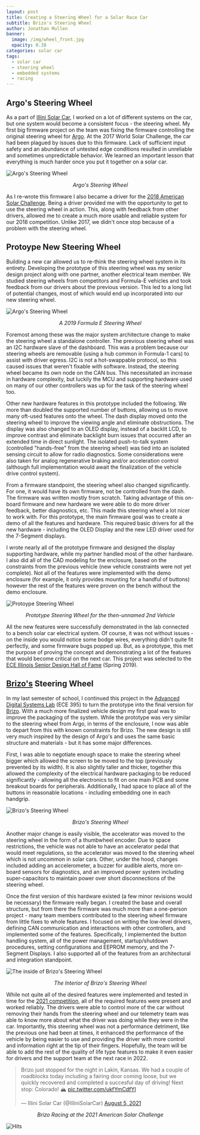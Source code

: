 ```yaml
---
layout: post
title: Creating a Steering Wheel for a Solar Race Car
subtitle: Brizo's Steering Wheel
author: Jonathan Mullen
banner:
  image: /img/wheel_front.jpg
  opacity: 0.38
categories: solar car
tags:
  - solar car
  - steering wheel
  - embedded systems
  - racing
---
```


## Argo's Steering Wheel

As a part of [Illini Solar Car](https://www.illinisolarcar.com/), I worked on a lot of different systems on the car, but one system would become a consistent focus - the steering wheel. My first big firmware project on the team was fixing the firmware controlling the original steering wheel for [Argo](https://www.illinisolarcar.com/argo). At the 2017 World Solar Challenge, the car had been plagued by issues due to this firmware. Lack of sufficient input safety and an abundance of untested edge conditions resulted in unreliable and sometimes unpredictable behavior. We learned an important lesson that everything is much harder once you put it together on a solar car.

![Argo's Steering Wheel](/img/argo_wheel.jpg)
<p align="center"><i>Argo's Steering Wheel<br></i></p>

As I re-wrote this firmware I also became a driver for the [2018 American Solar Challenge](https://www.illinisolarcar.com/asc-2018). Being a driver provided me with the opportunity to get to use the steering wheel in action. This, along with feedback from other drivers, allowed me to create a much more usable and reliable system for our 2018 competition. Unlike 2017, we didn't once stop because of a problem with the steering wheel.

## Protoype New Steering Wheel

Building a new car allowed us to re-think the steering wheel system in its entirety. Developing the prototype of this steering wheel was my senior design project along with one partner, another electrical team member. We studied steering wheels from competitors and Formula-E vehicles and took feedback from our drivers about the previous version. This led to a long list of potential changes, most of which would end up incorporated into our new steering wheel.

![Argo's Steering Wheel](/img/formulae_wheel.jpg)
<p align="center"><i>A 2019 Formula E Steering Wheel<br></i></p>

Foremost among these was the major system architecture change to make the steering wheel a standalone controller. The previous steering wheel was an I2C hardware slave of the dashboard. This was a problem because our steering wheels are removable (using a hub common in Formula-1 cars) to assist with driver egress. I2C is not a hot-swappable protocol, so this caused issues that weren't fixable with software. Instead, the steering wheel became its own node on the CAN bus. This necessitated an increase in hardware complexity, but luckily the MCU and supporting hardware used on many of our other controllers was up for the task of the steering wheel too.

Other new hardware features in this prototype included the following. We more than doubled the supported number of buttons, allowing us to move many oft-used features onto the wheel. The dash display moved onto the steering wheel to improve the viewing angle and eliminate obstructions. The display was also changed to an OLED display, instead of a backlit LCD, to improve contrast and eliminate backlight burn issues that occurred after an extended time in direct sunlight. The isolated push-to-talk system (controlled "hands-free" from the steering wheel) was tied into an isolated sensing circuit to allow for radio diagnostics. Some considerations were also taken for analog regenerative braking and/or acceleration control (although full implementation would await the finalization of the vehicle drive control system).

From a firmware standpoint, the steering wheel also changed significantly. For one, it would have its own firmware, not be controlled from the dash. The firmware was written mostly from scratch. Taking advantage of this on-board firmware and new hardware we were able to do more driver feedback, better diagnostics, etc. This made this steering wheel a lot nicer to work with. For this prototype, the main firmware goal was to create a demo of all the features and hardware. This required basic drivers for all the new hardware - including the OLED Display and the new LED driver used for the 7-Segment displays.

I wrote nearly all of the prototype firmware and designed the display supporting hardware, while my partner handled most of the other hardware. I also did all of the CAD modeling for the enclosure, based on the constraints from the previous vehicle (new vehicle constraints were not yet complete). Not all of the features were implemented with the demo enclosure (for example, it only provides mounting for a handful of buttons) however the rest of the features were proven on the bench without the demo enclosure.

![Protoype Steering Wheel](/img/prototype_wheel.jpg)
<p align="center"><i>Prototype Steering Wheel for the then-unnamed 2nd Vehicle<br></i></p>

All the new features were successfully demonstrated in the lab connected to a bench solar car electrical system. Of course, it was not without issues - on the inside you would notice some bodge wires, everything didn't quite fit perfectly, and some firmware bugs popped up. But, as a prototype, this met the purpose of proving the concept and demonstrating a lot of the features that would become critical on the next car. This project was selected to the [ECE Illinois Senior Design Hall of Fame](https://courses.engr.illinois.edu/ece445/hall-of-fame.asp) (Spring 2019).


## [Brizo's](https://www.illinisolarcar.com/brizo) Steering Wheel

In my last semester of school, I continued this project in the [Advanced Digital Systems Lab](https://wiki.illinois.edu/wiki/display/ece395/Illini+Solar+Car+Steering+Wheel) (ECE 395) to turn the prototype into the final version for [Brizo](https://www.illinisolarcar.com/brizo). With a much more finalized vehicle design my first goal was to improve the packaging of the system. While the prototype was very similar to the steering wheel from Argo, in terms of the enclosure, I now was able to depart from this with known constraints for Brizo. The new design is still very much inspired by the design of Argo's and uses the same basic structure and materials - but it has some major differences.

First, I was able to negotiate enough space to make the steering wheel bigger which allowed the screen to be moved to the top (previously prevented by its width). It is also slightly taller and thicker, together this allowed the complexity of the electrical hardware packaging to be reduced significantly - allowing all the electronics to fit on one main PCB and some breakout boards for peripherals. Additionally, I had space to place all of the buttons in reasonable locations - including embedding one in each handgrip.

![Brizo's Steering Wheel](/img/wheel_front.jpg)
<p align="center"><i>Brizo's Steering Wheel<br></i></p>

Another major change is easily visible, the accelerator was moved to the steering wheel in the form of a thumbwheel encoder. Due to space restrictions, the vehicle was not able to have an accelerator pedal that would meet regulations, so the accelerator was moved to the steering wheel which is not uncommon in solar cars. Other, under the hood, changes included adding an accelerometer, a buzzer for audible alerts, more on-board sensors for diagnostics, and an improved power system including super-capacitors to maintain power over short disconnections of the steering wheel.

Once the first version of this hardware existed (a few minor revisions would be necessary) the firmware really began. I created the base and overall structure, but from there the firmware was much more than a one-person project - many team members contributed to the steering wheel firmware from little fixes to whole features. I focused on writing the low-level drivers, defining CAN communication and interactions with other controllers, and implemented some of the features. Specifically, I implemented the button handling system, all of the power management, startup/shutdown procedures, setting configurations and EEPROM memory, and the 7-Segment Displays. I also supported all of the features from an architectural and integration standpoint.

![The inside of Brizo's Steering Wheel](/img/wheel_inside.jpg)
<p align="center"><i>The Interior of Brizo's Steering Wheel<br></i></p>

While not quite all of the desired features were implemented and tested in time for the [2021 competition](https://www.illinisolarcar.com/asc-2021), all of the required features were present and worked reliably. The drivers were able to control more of the car without removing their hands from the steering wheel and our telemetry team was able to know more about what the driver was doing while they were in the car. Importantly, this steering wheel was not a performance detriment, like the previous one had been at times, it enhanced the performance of the vehicle by being easier to use and providing the driver with more control and information right at the tip of their fingers. Hopefully, the team will be able to add the rest of the quality of life type features to make it even easier for drivers and the support team at the next race in 2022.

<blockquote class="twitter-tweet"><p lang="en" dir="ltr">Brizo just stopped for the night in Lakin, Kansas. We had a couple of roadblocks today including a fairing door coming loose, but we quickly recovered and completed a succesful day of driving! Next stop: Colorado! 🏔 <a href="https://t.co/ukfYmCdfYl">pic.twitter.com/ukfYmCdfYl</a></p>&mdash; Illini Solar Car (@IlliniSolarCar) <a href="https://twitter.com/IlliniSolarCar/status/1423094672793260032?ref_src=twsrc%5Etfw">August 5, 2021</a></blockquote> <script async src="https://platform.twitter.com/widgets.js" charset="utf-8"></script> 

<p align="center"><i>Brizo Racing at the 2021 American Solar Challenge<br></i></p>

![Hits](https://hitcounter.pythonanywhere.com/count/tag.svg?url=https%3A%2F%2Fjtmullen.github.io%2Fsolar%2Fcar%2F2021%2F08%2F28%2FSolar-Car-Steering-Wheel.html)